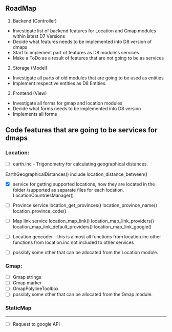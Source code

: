 RoadMap
-------
1. Backend (Controller)
- Investigate list of backend features for Location and Gmap modules within latest D7 Versions
- Decide what features needs to be implemented into D8 version of dmaps
- Start to implement part of features as D8 module's services
- Make a ToDo as a result of features that are not going to be as services

2. Storage (Model)
- Investigate all parts of old modules that are going to be used as entities
- Implement respective entities as D8 Entities.


3. Frontend (View)
- Investigate all forms for gmap and location modules
- Decide what forms needs to be implemented into D8 version
- Implements all forms

Code features that are going to be services for dmaps
-----------------------------------------------------
### Location:
- [ ] earth.inc - Trigonometry for calculating geographical distances.

EarthGeographicalDistances()
include location_distance_between()

- [x] service for getting supported locations, now they are located in the folder /supported as separate files for each location.
LocationCountriesManager()

- [ ] Province service
location_get_provinces()
location_province_name()
location_province_code()

- [ ] Map link service
location_map_link()
location_map_link_providers()
location_map_link_default_providers()
location_map_link_google()

- [ ] Location geocoder - this is almost all functions from location.inc
other functions from location.inc not included to other services

- [ ] possibly some other that can be allocated from the Location module.

### Gmap:
- [ ] Gmap strings
- [ ] Gmap marker
- [ ] GmapPolylineToolbox
- [ ] possibly some other that can be allocated from the Gmap module.

### StaticMap
------------
- [ ] Request to google API
